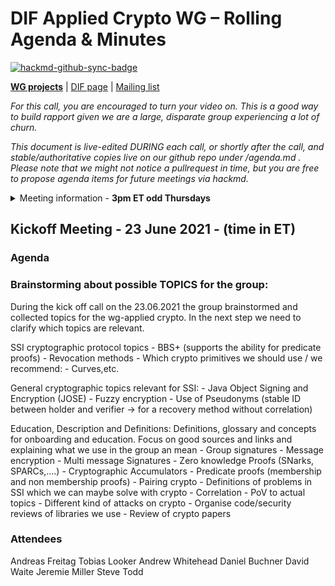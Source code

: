 # DIF Applied Crypto WG – Rolling Agenda & Minutes

[![hackmd-github-sync-badge](https://hackmd.io/FdDDhUXkQdq2Iglrsfq-7g/badge)](https://hackmd.io/FdDDhUXkQdq2Iglrsfq-7g)



[**WG projects**](https://github.com/topics/wg-crypto) | [DIF page](https://identity.foundation/working-groups/crypto.html) | [Mailing list](https://lists.identity.foundation/g/crypto-wg)

_For this call, you are encouraged to turn your video on. This is a good way to build rapport given we are a large, disparate group experiencing a lot of churn._

_This document is live-edited DURING each call, or shortly after the call, and stable/authoritative copies live on our github repo under /agenda.md .
Please note that we might not notice a pullrequest in time, but you are free to propose agenda items for future meetings via hackmd._

<details>
<summary> Meeting information - <b>3pm ET odd Thursdays</b></summary>
- Before your contribute - [**join DIF**](https://identity.foundation/join) and [sign the WG charter](https://bit.ly/DIF-WG-select1) (both are required!)
- Time: 3pm ET, time in ET
- [Calendar entry](https://calendar.google.com/event?action=TEMPLATE&tmeid=M2c5ZnRnZWFnbWxqdm9tOG5ncXNzMm1wYnJfMjAyMTA2MjRUMTkwMDAwWiBkZWNlbnRyYWxpemVkLmlkZW50aXR5QG0&tmsrc=decentralized.identity%40gmail.com&scp=ALL)
- [Zoom room](https://us02web.zoom.us/j/87960900967?pwd=Ti9KWXpyR0dkKzhEQ0lTTVkxOE1WQT09), Meeting ID: 879 6090 0967 , Password: 045023
</details>



## Kickoff Meeting - 23 June 2021 - (time in ET)

### Agenda
### Brainstorming about possible TOPICS for the group:

During the kick off call on the 23.06.2021  the group brainstormed and collected topics for the wg-applied crypto. In the next step we need to clarify which topics are relevant.

SSI cryptographic protocol topics
	- BBS+ (supports the ability for predicate proofs)
	- Revocation methods
	- Which crypto primitives we should use / we recommend:
		- Curves,etc.

General cryptographic topics relevant for SSI:
	- Java Object Signing and Encryption (JOSE)
	- Fuzzy encryption
	- Use of Pseudonyms (stable ID between holder and verifier -> for a recovery method without correlation)

Education, Description and Definitions:
Definitions, glossary and concepts for onboarding and education.
Focus on good sources and links and explaining what we use in the group an mean
	- Group signatures
	- Message encryption
	- Multi message Signatures
	- Zero knowledge Proofs (SNarks, SPARCs,….)
	- Cryptographic Accumulators
	- Predicate proofs (membership and non membership proofs)
	- Pairing crypto 
	- Definitions of problems in SSI which we can maybe solve with crypto
		- Correlation
	- PoV to actual topics
	- Different kind of attacks on crypto
	- Organise code/security reviews of libraries we use 
	- Review of crypto papers

### Attendees
Andreas Freitag
Tobias Looker
Andrew Whitehead
Daniel Buchner
David Waite
Jeremie Miller
Steve Todd

